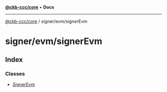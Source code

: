 [**@ckb-ccc/core**](README.md) • **Docs**

***

[@ckb-ccc/core](README.md) / signer/evm/signerEvm

# signer/evm/signerEvm

## Index

### Classes

- [SignerEvm](signer.evm.signerEvm.Class.SignerEvm.md)
